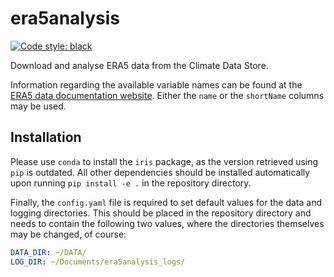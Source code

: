 # era5analysis

[![Code style: black](https://img.shields.io/badge/code%20style-black-000000.svg)](https://github.com/ambv/black)

Download and analyse ERA5 data from the Climate Data Store.

Information regarding the available variable names can be found at the [ERA5 data documentation website](https://confluence.ecmwf.int/display/CKB/ERA5%3A+data+documentation "ERA5: data documentation").
Either the `name` or the `shortName` columns may be used.

## Installation

Please use `conda` to install the `iris` package, as the version retrieved using `pip` is outdated.
All other dependencies should be installed automatically upon running `pip install -e .` in the repository directory.

Finally, the `config.yaml` file is required to set default values for the data and logging directories.
This should be placed in the repository directory and needs to contain the following two values, where the directories themselves may be changed, of course:
```yaml
DATA_DIR: ~/DATA/
LOG_DIR: ~/Documents/era5analysis_logs/
```

